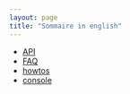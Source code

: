 ```yaml
---
layout: page
title: "Sommaire in english"
---
```


<ul>
<li><a href="/en/api">API</a></li>
<li><a href="/en/faq">FAQ</a></li>
<li><a href="/en/howtos">howtos</a></li>
<li><a href="/en/console">console</a></li>
</ul>